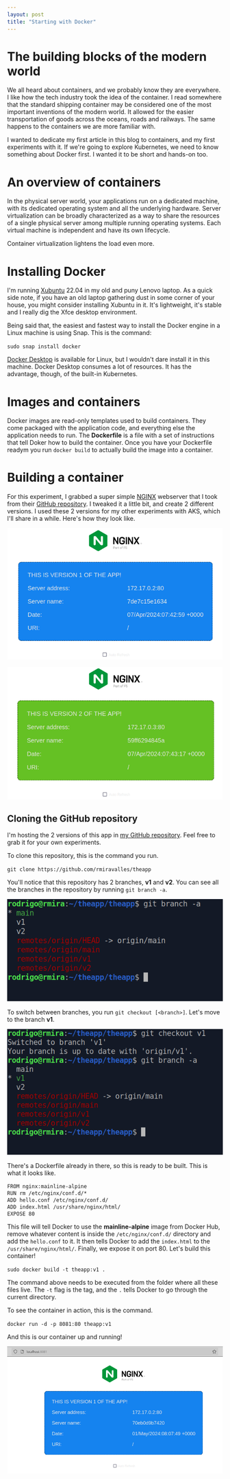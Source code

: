 ```yaml
---
layout: post
title: "Starting with Docker"
---
```

# The building blocks of the modern world

We all heard about containers, and we probably know they are everywhere. I like how the tech industry took the idea of the container.
I read somewhere that the standard shipping container may be considered one of the most important inventions of the modern world.
It allowed for the easier transportation of goods across the oceans, roads and railways. The same happens to the containers we are more familiar with.

I wanted to dedicate my first article in this blog to containers, and my first experiments with it. If we're going to explore Kubernetes,
we need to know something about Docker first. I wanted it to be short and hands-on too.

# An overview of containers

In the physical server world, your applications run on a dedicated machine, with its dedicated operating system and all the underlying hardware.
Server virtualization can be broadly characterized as a way to share the resources of a single physical server among multiple running operating
systems. Each virtual machine is independent and have its own lifecycle.

Container virtualization lightens the load even more.

# Installing Docker

I'm running [Xubuntu](https://xubuntu.org/) 22.04 in my old and puny Lenovo laptop. As a quick side note, if you have an old laptop
gathering dust in some corner of your house, you might consider installing Xubuntu in it. It's lightweight, it's stable and
I really dig the Xfce desktop environment.

Being said that, the easiest and fastest way to install the Docker engine in a Linux machine is using Snap. This is the command:

`sudo snap install docker`

[Docker Desktop](https://docs.docker.com/desktop/install/linux-install/) is available for Linux, but I wouldn't dare install it
in this machine. Docker Desktop consumes a lot of resources. It has the advantage, though, of the built-in Kubernetes. 

# Images and containers

Docker images are read-only templates used to build containers. They come packaged with the application code, and everything else the application needs to run. The **Dockerfile** is a file with a set of instructions that tell Doker how to build the container. Once you have your Dockerfile readym you run `docker build` to actually build the image into a container.

# Building a container

For this experiment, I grabbed a super simple [NGINX](https://www.nginx.com/) webserver that I took from their [GitHub repository](https://github.com/nginxinc/NGINX-Demos/tree/master/nginx-hello). I tweaked it a little bit, and create 2 different versions. I used these 2 versions for my other experiments with AKS, which I'll share in a while. Here's how they look like.

![Version 1 of The APP](../assets/images/theappv1.png)

![Version 1 of The APP](../assets/images/theappv2.png)

## Cloning the GitHub repository

I'm hosting the 2 versions of this app in [my GitHub repository](https://github.com/rmiravalles/theapp). Feel free to grab it for your own experiments.

To clone this repository, this is the command you run.

`git clone https://github.com/rmiravalles/theapp`

You'll notice that this repository has 2 branches, **v1** and **v2**. You can see all the branches in the repository by running `git branch -a`.

![branches](../assets/images/gitbranch.png)

To switch between branches, you run `git checkout [<branch>]`. Let's move to the branch **v1**.

![git checkout](../assets/images/gitcheckoutv1.png)

There's a Dockerfile already in there, so this is ready to be built. This is what it looks like.

```
FROM nginx:mainline-alpine
RUN rm /etc/nginx/conf.d/*
ADD hello.conf /etc/nginx/conf.d/
ADD index.html /usr/share/nginx/html/
EXPOSE 80
```
This file will tell Docker to use the **mainline-alpine** image from Docker Hub, remove whatever content is inside the `/etc/nginx/conf.d/` directory and add the `hello.conf` to it. It then tells Docker to add the `index.html` to the `/usr/share/nginx/html/`. Finally, we expose it on port 80. Let's build this container!

`sudo docker build -t theapp:v1 .`

The command above needs to be executed from the folder where all these files live. The `-t` flag is the tag, and the `.` tells Docker to go through the current directory.

To see the container in action, this is the command.

`docker run -d -p 8081:80 theapp:v1`

And this is our container up and running!

![exposed app](../assets/images/exposedv1local.png)





